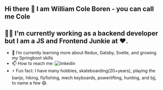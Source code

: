 <!--
**williycole/williycole** is a ✨ _special_ ✨ repository because its `README.md` (this file) appears on your GitHub profile. 
-->
## Hi there 👋 I am William Cole Boren - you can call me Cole

## 👷🏻 I'm currently working as a backend developer but I am a JS and Frontend Junkie at ❤️. 

- 🌱 I’m currently learning more about Redux, Gatsby, Svelte, and growing my Springboot skills 
- 📫 How to reach me: ![linkedin](https://img.shields.io/badge/linkedin-0A66C2?style=for-the-badge&logo=LinkedIn&logoColor=blue)
- ⚡ Fun fact: I have many hobbies, skateboarding(20+years), playing the banjo, hiking, flyfishing, mech keyboards, powerlifting, hunting, and bjj, to name a few 😅.
